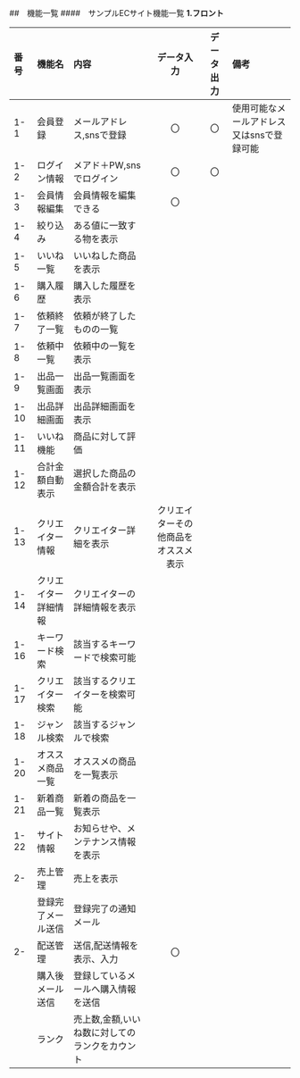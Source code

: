 ##　機能一覧
####　サンプルECサイト機能一覧
**1.フロント**

|番号|機能名|内容|データ入力|データ出力|備考|
|:---|:---|:---|:---:|:---:|:---|
|1-1|会員登録|メールアドレス,snsで登録|〇|〇|使用可能なメールアドレス又はsnsで登録可能|
|1-2|ログイン情報|メアド＋PW,snsでログイン|〇|〇||
|1-3|会員情報編集|会員情報を編集できる|〇|||
|1-4|絞り込み|ある値に一致する物を表示||||
|1-5|いいね一覧|いいねした商品を表示||||
|1-6|購入履歴|購入した履歴を表示||||
|1-7|依頼終了一覧|依頼が終了したものの一覧||||
|1-8|依頼中一覧|依頼中の一覧を表示||||
|1-9|出品一覧画面|出品一覧画面を表示|||||||
|1-10|出品詳細画面|出品詳細画面を表示|||||||
|1-11|いいね機能|商品に対して評価|||||||
|1-12|合計金額自動表示|選択した商品の金額合計を表示|||||||
|1-13|クリエイター情報|クリエイター詳細を表示|クリエイターその他商品をオススメ表示||||||
|1-14|クリエイター詳細情報|クリエイターの詳細情報を表示|||||||
|1-16|キーワード検索|該当するキーワードで検索可能|||||||
|1-17|クリエイター検索|該当するクリエイターを検索可能|||||||
|1-18|ジャンル検索|該当するジャンルで検索||||
|1-20|オススメ商品一覧|オススメの商品を一覧表示|||
|1-21|新着商品一覧|新着の商品を一覧表示||||
|1-22|サイト情報|お知らせや、メンテナンス情報を表示|||
|2-|売上管理|売上を表示|||
||登録完了メール送信|登録完了の通知メール|||
|2-|配送管理|送信,配送情報を表示、入力|〇||
||購入後メール送信|登録しているメールへ購入情報を送信|||
||ランク|売上数,金額,いいね数に対してのランクをカウント|||||||
